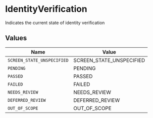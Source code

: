 # IdentityVerification

Indicates the current state of identity verification


## Values

| Name                       | Value                      |
| -------------------------- | -------------------------- |
| `SCREEN_STATE_UNSPECIFIED` | SCREEN_STATE_UNSPECIFIED   |
| `PENDING`                  | PENDING                    |
| `PASSED`                   | PASSED                     |
| `FAILED`                   | FAILED                     |
| `NEEDS_REVIEW`             | NEEDS_REVIEW               |
| `DEFERRED_REVIEW`          | DEFERRED_REVIEW            |
| `OUT_OF_SCOPE`             | OUT_OF_SCOPE               |